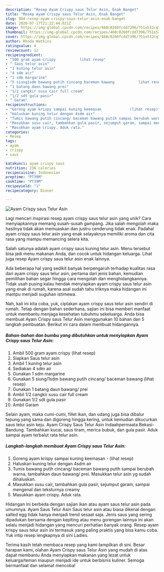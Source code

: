 ```yaml
---
description: "Resep Ayam Crispy saus Telur Asin, Enak Banget"
title: "Resep Ayam Crispy saus Telur Asin, Enak Banget"
slug: 984-resep-ayam-crispy-saus-telur-asin-enak-banget
date: 2020-07-17T21:22:44.021Z
image: https://img-global.cpcdn.com/recipes/460c0260fcdd7396/751x532cq70/ayam-crispy-saus-telur-asin-foto-resep-utama.jpg
thumbnail: https://img-global.cpcdn.com/recipes/460c0260fcdd7396/751x532cq70/ayam-crispy-saus-telur-asin-foto-resep-utama.jpg
cover: https://img-global.cpcdn.com/recipes/460c0260fcdd7396/751x532cq70/ayam-crispy-saus-telur-asin-foto-resep-utama.jpg
author: Rhoda Watkins
ratingvalue: 4
reviewcount: 12
recipeingredient:
- "500 gram ayam crispy           lihat resep"
- " Saus telur asin"
- "1 kuning telur asin"
- "4 sdm air"
- "1 sdm margarine"
- "5 siung1sdm bawang putih cincang baceman bawang           lihat resep"
- "1 batang daun bawang prei"
- "1/2 cangkir susu cair full cream"
- "1/2 sdt gula pasir"
- " Garam"
recipeinstructions:
- "Goreng ayam krispy sampai kuning keemasan             (lihat resep)"
- "Haluskan kuning telur dengan 4sdm air"
- "Tumis bawang putih cincang/ baceman bawang putih sampai berubah warna, tambahkan daun bawang/ prei. Masukkan telur asin yg sudah dihaluskan."
- "Masukkan susu cair, tambahkan gula pasir, sejumput garam, sampai mengenal dan teksturnya creamy"
- "Masukkan ayam crispy. Aduk rata."
categories:
- Resep
tags:
- ayam
- crispy
- saus

katakunci: ayam crispy saus 
nutrition: 236 calories
recipecuisine: Indonesian
preptime: "PT39M"
cooktime: "PT39M"
recipeyield: "1"
recipecategory: Dinner

---
```



![Ayam Crispy saus Telur Asin](https://img-global.cpcdn.com/recipes/460c0260fcdd7396/751x532cq70/ayam-crispy-saus-telur-asin-foto-resep-utama.jpg)

Lagi mencari inspirasi resep ayam crispy saus telur asin yang unik? Cara menyiapkannya memang susah-susah gampang. Jika salah mengolah maka hasilnya tidak akan memuaskan dan justru cenderung tidak enak. Padahal ayam crispy saus telur asin yang enak selayaknya memiliki aroma dan cita rasa yang mampu memancing selera kita.

Salah satunya adalah ayam crispy saus kuning telur asin. Menu tersebut bisa jadi menu makanan Anda, dan cocok untuk hidangan keluarga. Lihat juga resep Ayam crispy saus telur asin enak lainnya.

Ada beberapa hal yang sedikit banyak berpengaruh terhadap kualitas rasa dari ayam crispy saus telur asin, pertama dari jenis bahan, kemudian pemilihan bahan segar hingga cara mengolah dan menghidangkannya. Tidak usah pusing kalau hendak menyiapkan ayam crispy saus telur asin yang enak di rumah, karena asal sudah tahu triknya maka hidangan ini mampu menjadi suguhan istimewa.


Nah, kali ini kita coba, yuk, ciptakan ayam crispy saus telur asin sendiri di rumah. Tetap dengan bahan sederhana, sajian ini bisa memberi manfaat untuk membantu menjaga kesehatan tubuhmu sekeluarga. Anda bisa membuat Ayam Crispy saus Telur Asin menggunakan 10 bahan dan 5 langkah pembuatan. Berikut ini cara dalam membuat hidangannya.

<!--inarticleads1-->

##### Bahan-bahan dan bumbu yang dibutuhkan untuk menyiapkan Ayam Crispy saus Telur Asin:

1. Ambil 500 gram ayam crispy           (lihat resep)
1. Siapkan  Saus telur asin
1. Ambil 1 kuning telur asin
1. Sediakan 4 sdm air
1. Gunakan 1 sdm margarine
1. Gunakan 5 siung/1sdm bawang putih cincang/ baceman bawang           (lihat resep)
1. Gunakan 1 batang daun bawang/ prei
1. Ambil 1/2 cangkir susu cair full cream
1. Gunakan 1/2 sdt gula pasir
1. Ambil  Garam


Selain ayam, maka cumi-cumi, fillet ikan, dan udang juga bisa dibalur tepung yang sama dan digoreng hingga kering, untuk kemudian dikucurkan saus telur asin keju. Ayam Crispy Saus Telur Asin Indaahpermaata Bekasi- Bandung. Tambahkan kucai, saus tiram, merica bubuk, dan gula pasir. Aduk sampai ayam terbalut rata telur asin. 

<!--inarticleads2-->

##### Langkah-langkah membuat Ayam Crispy saus Telur Asin:

1. Goreng ayam krispy sampai kuning keemasan -             (lihat resep)
1. Haluskan kuning telur dengan 4sdm air
1. Tumis bawang putih cincang/ baceman bawang putih sampai berubah warna, tambahkan daun bawang/ prei. Masukkan telur asin yg sudah dihaluskan.
1. Masukkan susu cair, tambahkan gula pasir, sejumput garam, sampai mengenal dan teksturnya creamy
1. Masukkan ayam crispy. Aduk rata.


Hidangan ini berbeda dengan sajian ikan atau ayam saus telur asin pada umumnya. Ayam Saus Telur Asin Saus telur asin atau biasa dikenal dengan salted egg tidak hanya menjadi trend sesaat saja. Jenis saus yang sering dipadukan bersama dengan kepiting atau menu gorengan lainnya ini akan selalu menjadi hidangan yang mencuri perhatian banyak orang. Resep ayam krispy saus telur asin ini termasuk yang paling praktis yang bisa kamu coba. Yuk intip resep lengkapnya di sini Ladies. 

Terima kasih telah membaca resep yang kami tampilkan di sini. Besar harapan kami, olahan Ayam Crispy saus Telur Asin yang mudah di atas dapat membantu Anda menyiapkan makanan yang lezat untuk keluarga/teman maupun menjadi ide untuk berbisnis kuliner. Semoga bermanfaat dan selamat mencoba!

